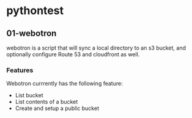 # pythontest
## 01-webotron
webotron is a script that will sync a local directory to an s3 bucket, and optionally configure Route 53 and cloudfront as well.

### Features
Webotron currrently has the following feature:

- List bucket
- List contents of a bucket
- Create and setup a public bucket
